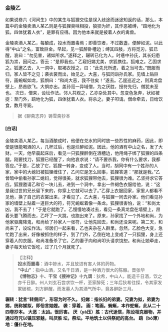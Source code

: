 <script type="text/javascript">
    var head = document.getElementsByTagName('head')[0];
    cssURL = '/public/liao.css';
    linkTag = document.createElement('link');
    linkTag.href = cssURL;
    linkTag.setAttribute('type','text/css');
    linkTag.setAttribute('rel','stylesheet');
    head.appendChild(linkTag);
</script>
### 金陵乙

如果说卷六《河间生》中的某生与狐狸交往是误入歧途而迷途知返的话，那么，本篇中的金陵卖酒人某乙则是与狐狸臭味相投，狼狈为奸，其作恶被缚，“踣地化为狐，四体犹着人衣”，是罪有应得。因为他本来就是披着人衣的禽兽。

金陵卖酒人某乙，每酿成，投水而置毒焉；即善饮者，不过数盏，便醉如泥。以此得“中山”之名，富致巨金。早起，见一狐醉卧槽边；缚其四肢，方将觅刃，狐已醒，哀曰：“勿见害，诸如所求。”遂释之，辗转已化为人。时巷中孙氏，其长妇患狐为祟，因问之。答云：“是即我也。”
乙窥妇娣尤美，求狐携往。狐难之。乙固求之。狐邀乙去，入一洞中，取褐衣授之，曰：“此先兄所遗，着之当可去。”既服而归，家人皆不之见；袭衣裳而出，始见之。大喜，与狐同诣孙氏家。见墙上贴巨符，画蜿蜒如龙，狐惧曰：“和尚大恶，我不往矣！”遂去。乙逡巡近之，则真龙盘壁上，昂首欲飞。大惧亦出。盖孙觅一异域僧，为之厌胜，授符先归，僧犹未至也。
次日，僧来，设坛作法。邻人共观之，乙亦杂处其中。忽变色急奔，状如被捉：至门外，踣地化为狐，四体犹着人衣。将杀之。妻子叩请。僧命牵去，日给饮食，数月寻毙。

</section>

> 据《聊斋志异》铸雪斋抄本

#### [白话]
<aside>

金陵卖酒人某乙，每当酒酿成时，他便在兑水的同时放一些烈性的麻药，因此，即使是很能喝酒的人，几杯过后，也是烂醉如泥。因此，他的酒有中山之名，发了大财。一天，他早晨起床后，看见一只狐狸醉倒在酒槽边，他用绳子绑了狐狸的四条腿。刚要找刀，狐狸已经醒了，向他哀求说：“请不要杀我，你有什么要求，我都答应。”于是，乙放了它，狐狸一转身，变成了人。当时，胡同中有一个姓孙的人家，家中的大媳妇被狐狸缠住了，乙问它是怎么回事，狐狸答道：“那就是我。”乙曾暗中偷看孙家二媳妇，觉得很美，就求狐狸带他去，狐狸很为难。乙坚持求它答应。狐狸邀请乙和它一块儿去，进到一个洞中，拿出一件褐色衣服给他，说：“这是我过世的兄长留下来的，你穿上它就可以去了。”乙穿上衣服回家，家里人都看不见他，换了自己的衣裳出来，才看见了。乙大喜，与狐狸一同去孙家。他们看见孙家的墙壁上贴着一道巨大的符，符咒蜿蜒着像一条龙。狐狸很害怕，说：“和尚太凶，我不去了！”于是它就跑了。乙慢慢地凑过去，看见一条真龙盘在墙壁上，昂着头要飞腾而去，乙吓了一大跳，也跑出来了。原来，孙家找了一个外地和尚，为他家驱魔降鬼，和尚给了孙家人一张符，让他先回去，和尚还没来呢。第二天，和尚来了，设坛作法。邻居们一起来看，乙也夹杂在人群里。忽然，乙脸色大变，急忙跑了出来，好像被抓住的样子，到了门外，乙倒在地上变成了一只狐狸，身上还穿着人的衣服。和尚准备杀了它。乙的妻子向和尚叩头请求饶恕。和尚让她牵走，妻子每天给它饭吃，过了几个月就死了。

</aside>

> 【注释】  
<b>投水而置毒</b>：酒中掺水，并且放进有害人体的药物。  
<b>“中山”</b>：指中山酒，又名千日酒，是一种酒力很大的陈酿。晋张华  
<b>《博物志》十、干宝《搜神记》十九谓</b>：狄希，中山人，能造千日酒，饮之亦千日醉。州人刘玄石尝求饮一杯，至家醉死；三年后狄希往探，令其家发冢破棺，刘方醉醒，而发墓人为其酒气所中，竟各醉卧三月。  
<b>  
<b>辗转</b>：犹言“转侧间”，形容为时不久。  
<b>妇娣</b>：指长妇的弟妻。兄妻为拟，弟妻为娣，统称娣拟，即俗言妯娌。  
<b>袭</b>：穿着。  
<b>画</b>：笔画。蜿蜒，本作蛇蜒，此从二十四卷抄本。  
<b>大恶</b>：太凶。很厉害。  
<b>厌（yà压）胜</b>：古代迷信，陈设相克器物，并通过符咒以镇压邪魅，叫厌胜  
<b>坛，祭坛。平地筑土以供祭祀的高台。  
<b>踣（bó薄）地</b>：僵仆在地。  
